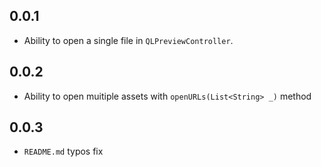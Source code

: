 ## 0.0.1

* Ability to open a single file in `QLPreviewController`.


## 0.0.2

* Ability to open muitiple assets with `openURLs(List<String> _)` method


## 0.0.3

* `README.md` typos fix